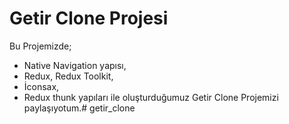 # Getir Clone Projesi
Bu Projemizde;
- Native Navigation yapısı,
- Redux, Redux Toolkit,
- İconsax,
- Redux thunk yapıları ile oluşturduğumuz Getir Clone Projemizi paylaşıyotum.# getir_clone
